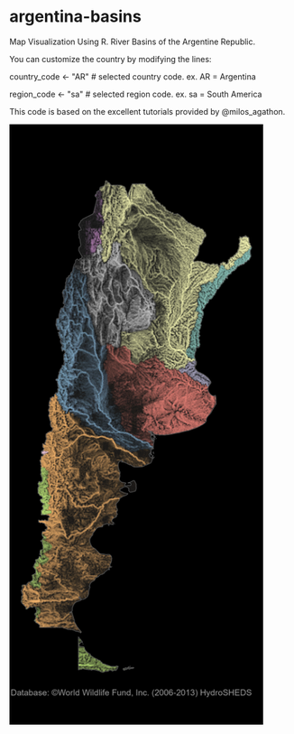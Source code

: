 # argentina-basins

Map Visualization Using R. River Basins of the Argentine Republic.

You can customize the country by modifying the lines:

country_code <- "AR" # selected country code.
ex. AR = Argentina

region_code <- "sa" # selected region code.
ex. sa = South America

This code is based on the excellent tutorials provided by @milos_agathon.

<img src="plots/ar-river-basins.png" width="450">
